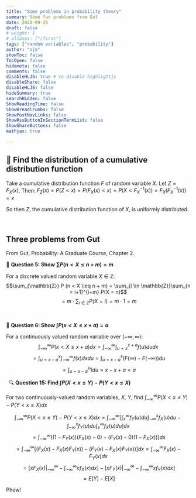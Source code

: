 ```yaml
---
title: "Some problems in probability theory"
summary: Some fun problems from Gut
date: 2022-09-25
draft: false
# weight: 1
# aliases: ["/first"]
tags: ["random variables", "probability"]
author: "sjm"
showToc: false
TocOpen: false
hidemeta: false
comments: false
disableHLJS: true # to disable highlightjs
disableShare: false
disableHLJS: false
hideSummary: true
searchHidden: false
ShowReadingTime: false
ShowBreadCrumbs: false
ShowPostNavLinks: false
ShowRssButtonInSectionTermList: false
ShowShareButtons: false
mathjax: true

---
```


## 🥋 Find the distribution of a cumulative distribution function 

Take a cumulative distribution function $F$ of random variable $X$. Let $Z = F_{X}(x)$. Then:
$F_{Z}(x) = P(Z < x) = P(F_{X}(x) < x) = P(X < F^{-1}_{X}(x)) = F_X (F^{-1}_X (x)) = x$

So then $Z$, the cumulative distribution function of $X$, is uniformly distributed.


&nbsp;


## Three problems from Gut

From Gut, Probability: A Graduate Course, Chapter 2.

🐌 **Question 5: Show $\sum P(n < X \leq n + m) = m$**

For a discrete valued random variable $X \in \mathbb{Z}$:
$$\sum_{\mathbb{Z}} P (n < X \leq n + m) = \sum_{i \in \mathbb{Z}}\sum_{n = i+1}^{i+m} P(X = n)$$
$$=m\cdot \sum_{i \in \mathbb{Z}} P(X = i) = m \cdot 1 = m$$

&nbsp;

🐙 **Question 6: Show $\int P(x < X \leq x + a) = a$**

For a continuously valued random variable over $(-\infty, \infty)$:
$$\int_{-\infty}^{\infty} P(x < X \leq x + a) dx = \int_{-\infty}^{\infty} \int_{u = x}^{x+a}f(u) du dx$$
$$ = \int_{u = x-a}^{x} \int_{-\infty}^{\infty} f(x) dx du = \int_{u = x-a}^{x} (F(\infty) - F(-\infty)) du$$
$$=\int_{u = x-a}^{x} 1 du = x - x+a = a$$

&nbsp;
🔍 **Question 15: Find $\int P(X < x \leq Y) - P(Y < x \leq X)$**

For two continuously-valued random variables, $X$, $Y$, find $\int_{-\infty}^{\infty} P(X < x \leq Y) - P(Y < x \leq X) dx$

$$\int_{-\infty}^{\infty} P(X < x \leq Y) - P(Y < x \leq X) dx = \int_{-\infty}^{\infty} \left[\int_{x}^{\infty}f_{Y} (u) du \int_{-\infty}^{x} f_{X}(u) du  - \int_{-\infty}^{x}f_{Y} (u)du  \int_{x}^{\infty} f_{X}(u) du  \right]dx$$
$$= \int_{-\infty}^{\infty} \left[\left(1 - F_{Y}(x) \right)\left(F_{X}(x) - 0\right) - \left(F_{Y}(x) - 0 \right)\left(1 - F_{X}(x)\right) \right]dx$$
$$= \int_{-\infty}^{\infty} \left[\left(F_{X}(x) - F_{X}(x)F_{Y}(x)\right) - \left(F_{Y}(x) - F_{X}(x)F_{Y}(x)\right) \right]dx =  \int_{-\infty}^{\infty} F_{X}(x) - F_{Y}(x) dx$$
$$=\left[ xF_{X} (x) \rvert_{-\infty}^{\infty} - \int_{-\infty}^{\infty}xf_{X} (x) dx \right] - \left[ xF_{Y} (x) \rvert_{-\infty}^{\infty} - \int_{-\infty}^{\infty}xf_{Y} (x) dx \right]$$
$$= E[Y] - E[X]$$

Phew!